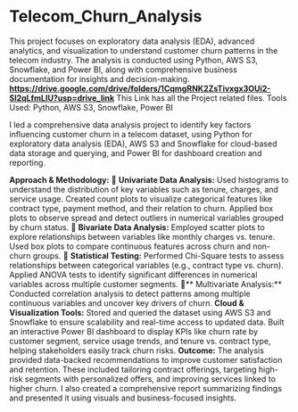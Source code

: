 # Telecom_Churn_Analysis
 This project focuses on exploratory data analysis (EDA), advanced analytics, and visualization to understand customer churn patterns in the telecom industry. The analysis is conducted using Python, AWS S3, Snowflake, and Power BI, along with comprehensive business documentation for insights and decision-making.
**https://drive.google.com/drive/folders/1CqmgRNK2ZsTivxgx3OUi2-Sl2qLfmLIU?usp=drive_link** This Link has all the Project  related files.
Tools Used: Python, AWS S3, Snowflake, Power BI

I led a comprehensive data analysis project to identify key factors influencing customer churn in a telecom dataset, using Python for exploratory data analysis (EDA), AWS S3 and Snowflake for cloud-based data storage and querying, and Power BI for dashboard creation and reporting.

**Approach & Methodology:**
🔹 **Univariate Data Analysis:**
Used histograms to understand the distribution of key variables such as tenure, charges, and service usage.
Created count plots to visualize categorical features like contract type, payment method, and their relation to churn.
Applied box plots to observe spread and detect outliers in numerical variables grouped by churn status.
🔹 **Bivariate Data Analysis:**
Employed scatter plots to explore relationships between variables like monthly charges vs. tenure.
Used box plots to compare continuous features across churn and non-churn groups.
🔹 **Statistical Testing:**
Performed Chi-Square tests to assess relationships between categorical variables (e.g., contract type vs. churn).
Applied ANOVA tests to identify significant differences in numerical variables across multiple customer segments.
🔹** Multivariate Analysis:**
Conducted correlation analysis to detect patterns among multiple continuous variables and uncover key drivers of churn.
**Cloud & Visualization Tools:**
Stored and queried the dataset using AWS S3 and Snowflake to ensure scalability and real-time access to updated data.
Built an interactive Power BI dashboard to display KPIs like churn rate by customer segment, service usage trends, and tenure vs. contract type, helping stakeholders easily track churn risks.
**Outcome:**
The analysis provided data-backed recommendations to improve customer satisfaction and retention. These included tailoring contract offerings, targeting high-risk segments with personalized offers, and improving services linked to higher churn. I also created a comprehensive report summarizing findings and presented it using visuals and business-focused insights.


